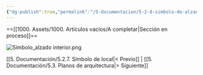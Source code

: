 ```yaml
---
{"dg-publish":true,"permalink":"/5-documentacion/5-2-8-simbolo-de-alzado-interior/","created":"2024-12-27T14:27:45.461-03:00","updated":"2025-01-29T19:35:38.986-03:00"}
---
```


==[[1000. Assets/1000. Artículos vacíos/A completar\|Sección en proceso]]==

![Símbolo_alzado interior.png](/img/user/1000.%20Assets/1000.%20Im%C3%A1genes/S%C3%ADmbolo_alzado%20interior.png)

[[5. Documentación/5.2.7. Símbolo de local\|< Previo]] | [[5. Documentación/5.3. Planos de arquitectura\|> Siguiente]]